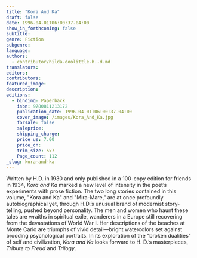 ```yaml
---
title: "Kora And Ka"
draft: false
date: 1996-04-01T06:00:37-04:00
show_in_forthcoming: false
subtitle:
genre: Fiction
subgenre:
language:
authors:
  - contributor/hilda-doolittle-h.-d.md
translators:
editors:
contributors:
featured_image:
description:
editions:
  - binding: Paperback
    isbn: 9780811213172
    publication_date: 1996-04-01T06:00:37-04:00
    cover_image: /images/Kora_And_Ka.jpg
    forsale: false
    saleprice:
    shipping_charge:
    price_us: 7.00
    price_cn:
    trim_size: 5x7
    Page_count: 112
_slug: kora-and-ka
---
```


Written by H.D. in 1930 and only published in a 100-copy edition for friends in 1934, _Kora and Ka_ marked a new level of intensity in the poet’s experiments with prose fiction. The two long stories contained in this volume, "Kora and Ka" and "Mira-Mare," are at once profoundly autobiographical yet, through H.D.’s unusual brand of modernist story-telling, pushed beyond personality. The men and women who haunt these tales are wraiths in spiritual exile, wanderers in a Europe still recovering from the devastations of World War I. Her descriptions of the beaches at Monte Carlo are triumphs of vivid detail––bright watercolors set against brooding psychological portraits. In its exploration of the "broken dualities" of self and civilization, _Kora and Ka_ looks forward to H. D.’s masterpieces, _Tribute to Freud_ and _Trilogy_.

